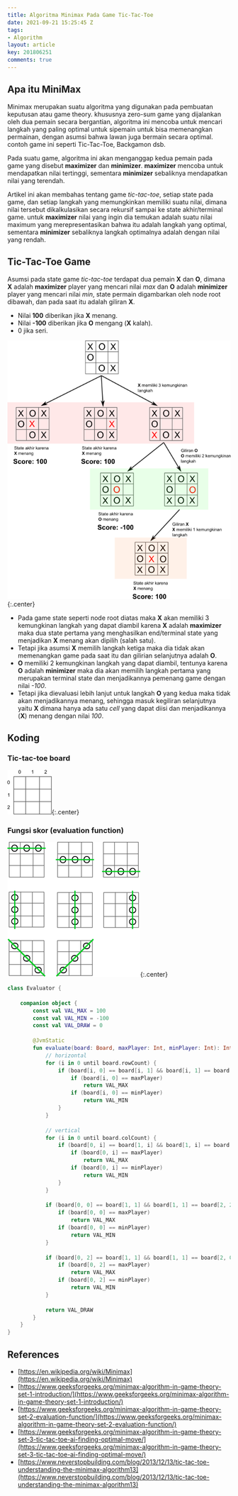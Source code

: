 ```yaml
---
title: Algoritma Minimax Pada Game Tic-Tac-Toe
date: 2021-09-21 15:25:45 Z
tags:
- Algorithm
layout: article
key: 201806251
comments: true
---
```


## Apa itu MiniMax
Minimax merupakan suatu algoritma yang digunakan pada pembuatan keputusan atau game theory. khususnya zero-sum game yang dijalankan oleh dua pemain secara bergantian, algoritma ini mencoba untuk mencari langkah yang paling optimal untuk sipemain untuk bisa memenangkan permainan, dengan asumsi bahwa lawan juga bermain secara optimal. contoh game ini seperti Tic-Tac-Toe, Backgamon dsb.

<!--more-->

Pada suatu game, algoritma ini akan menganggap kedua pemain pada game yang disebut **maximizer** dan **minimizer**. **maximizer** mencoba untuk mendapatkan nilai tertinggi, sementara **minimizer** sebaliknya mendapatkan nilai yang terendah.

Artikel ini akan membahas tentang game *tic-tac-toe*, setiap state pada game, dan setiap langkah yang memungkinkan memiliki suatu nilai, dimana nilai tersebut dikalkulasikan secara rekursif sampai ke state akhir/terminal game. untuk **maximizer** nilai yang ingin dia temukan adalah suatu nilai maximum yang merepresentasikan bahwa itu adalah langkah yang optimal, sementara **minimizer** sebaliknya langkah optimalnya adalah dengan nilai yang rendah.

## Tic-Tac-Toe Game
Asumsi pada state game *tic-tac-toe* terdapat dua pemain **X** dan **O**, dimana **X** adalah **maximizer** player yang mencari nilai *max* dan **O** adalah **minimizer** player yang mencari nilai *min*, state permain digambarkan oleh node root dibawah, dan pada saat itu adalah giliran **X**.

- Nilai **100** diberikan jika **X** menang.
- Nilai **-100** diberikan jika **O** mengang (**X** kalah).
- 0 jika seri.

![tic-tac-toe state](/assets/images/minimax/ttt1.png){:.center}

- Pada game state seperti node root diatas maka **X** akan memiliki 3 kemungkinan langkah yang dapat diambil karena **X** adalah **maximizer** maka dua state pertama yang menghasilkan end/terminal state yang menjadikan **X** menang akan dipilih (salah satu).
- Tetapi jika asumsi **X** memilih langkah ketiga maka dia tidak akan memenangkan game pada saat itu dan gilirian selanjutnya adalah **O**.
- **O** memiliki 2 kemungkinan langkah yang dapat diambil, tentunya karena **O** adalah **minimizer** maka dia akan memilih langkah pertama yang merupakan terminal state dan menjadikannya pemenang game dengan nilai *-100*.
- Tetapi jika dievaluasi lebih lanjut untuk langkah **O** yang kedua maka tidak akan menjadikannya menang, sehingga masuk kegiliran selanjutnya yaitu **X** dimana hanya ada satu *cell* yang dapat diisi dan menjadikannya (**X**) menang dengan nilai *100*.

## Koding

### Tic-tac-toe board

![array 2d](/assets/images/minimax/array2d.png){:.center}

### Fungsi skor (evaluation function)

![win set](/assets/images/minimax/ttt-eval.png){:.center}

```kotlin
class Evaluator {

    companion object {
        const val VAL_MAX = 100
        const val VAL_MIN = -100
        const val VAL_DRAW = 0

        @JvmStatic
        fun evaluate(board: Board, maxPlayer: Int, minPlayer: Int): Int {
            // horizontal
            for (i in 0 until board.rowCount) {
                if (board[i, 0] == board[i, 1] && board[i, 1] == board[i, 2]) {
                    if (board[i, 0] == maxPlayer)
                        return VAL_MAX
                    if (board[i, 0] == minPlayer)
                        return VAL_MIN
                }
            }

            // vertical
            for (i in 0 until board.colCount) {
                if (board[0, i] == board[1, i] && board[1, i] == board[2, i]) {
                    if (board[0, i] == maxPlayer)
                        return VAL_MAX
                    if (board[0, i] == minPlayer)
                        return VAL_MIN
                }
            }

            if (board[0, 0] == board[1, 1] && board[1, 1] == board[2, 2]) {
                if (board[0, 0] == maxPlayer)
                    return VAL_MAX
                if (board[0, 0] == minPlayer)
                    return VAL_MIN
            }

            if (board[0, 2] == board[1, 1] && board[1, 1] == board[2, 0]) {
                if (board[0, 2] == maxPlayer)
                    return VAL_MAX
                if (board[0, 2] == minPlayer)
                    return VAL_MIN
            }

            return VAL_DRAW
        }
    }
}
```

## References
- [https://en.wikipedia.org/wiki/Minimax](https://en.wikipedia.org/wiki/Minimax)
- [https://www.geeksforgeeks.org/minimax-algorithm-in-game-theory-set-1-introduction/](https://www.geeksforgeeks.org/minimax-algorithm-in-game-theory-set-1-introduction/)
- [https://www.geeksforgeeks.org/minimax-algorithm-in-game-theory-set-2-evaluation-function/](https://www.geeksforgeeks.org/minimax-algorithm-in-game-theory-set-2-evaluation-function/)
- [https://www.geeksforgeeks.org/minimax-algorithm-in-game-theory-set-3-tic-tac-toe-ai-finding-optimal-move/](https://www.geeksforgeeks.org/minimax-algorithm-in-game-theory-set-3-tic-tac-toe-ai-finding-optimal-move/)
- [https://www.neverstopbuilding.com/blog/2013/12/13/tic-tac-toe-understanding-the-minimax-algorithm13](https://www.neverstopbuilding.com/blog/2013/12/13/tic-tac-toe-understanding-the-minimax-algorithm13)